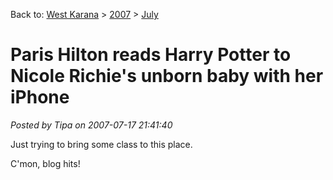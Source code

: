 Back to: [West Karana](/posts/westkarana.md) > [2007](/posts/2007/westkarana.md) > [July](./westkarana.md)
# Paris Hilton reads Harry Potter to Nicole Richie's unborn baby with her iPhone

*Posted by Tipa on 2007-07-17 21:41:40*

Just trying to bring some class to this place.

C'mon, blog hits!
